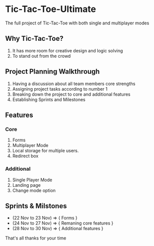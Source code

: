 # Tic-Tac-Toe-Ultimate

The full project of Tic-Tac-Toe with both single and multiplayer modes 

## Why Tic-Tac-Toe?

1. It has more room for creative design and logic solving
2. To stand out from the crowd 

## Project Planning Walkthrough

 1. Having a discussion about all team members core strengths
2. Assigning project tasks according to number 1
3. Breaking down the project to core and additional features
4. Establishing Sprints and Milestones 

## Features
### Core
1. Forms
2. Multiplayer Mode 
3. Local storage for multiple users.
4. Redirect box

### Additional
1. Single Player Mode 
2. Landing page 
3. Change mode option

## Sprints & Milstones

* (22 Nov to 23 Nov) => { Forms }
* (24 Nov to 27 Nov) => { Remaning core features }
*  (28 Nov to 30 Nov) => { Additional features }

That's all thanks for your time

